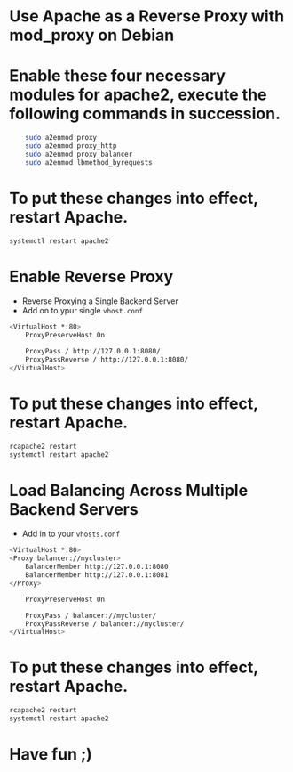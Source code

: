 # Use Apache as a Reverse Proxy with mod_proxy on Debian


# Enable these four necessary modules for apache2, execute the following commands in succession.
```bash
    sudo a2enmod proxy
    sudo a2enmod proxy_http
    sudo a2enmod proxy_balancer
    sudo a2enmod lbmethod_byrequests
```
# To put these changes into effect, restart Apache.

```bash
systemctl restart apache2
```

#  Enable Reverse Proxy
- Reverse Proxying a Single Backend Server
- Add on to ypur single ```vhost.conf```
```bash 
<VirtualHost *:80>
    ProxyPreserveHost On

    ProxyPass / http://127.0.0.1:8080/
    ProxyPassReverse / http://127.0.0.1:8080/
</VirtualHost>
```
# To put these changes into effect, restart Apache.
```bash
rcapache2 restart
systemctl restart apache2
```

# Load Balancing Across Multiple Backend Servers
- Add in to your ```vhosts.conf```
```bash
<VirtualHost *:80>
<Proxy balancer://mycluster>
    BalancerMember http://127.0.0.1:8080
    BalancerMember http://127.0.0.1:8081
</Proxy>

    ProxyPreserveHost On

    ProxyPass / balancer://mycluster/
    ProxyPassReverse / balancer://mycluster/
</VirtualHost>
```
# To put these changes into effect, restart Apache.

```bash
rcapache2 restart
systemctl restart apache2
```

# Have fun ;)

